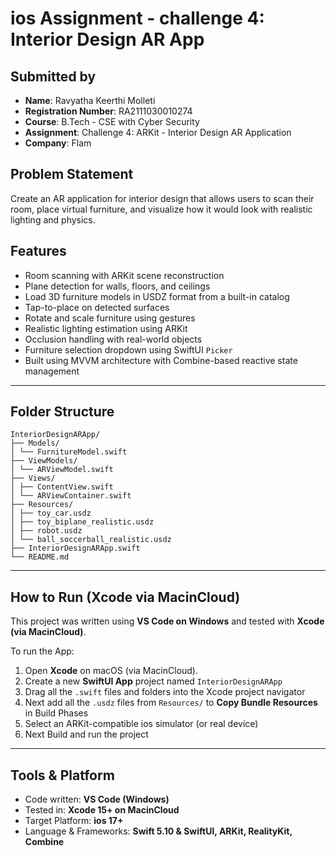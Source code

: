 # ios Assignment - challenge 4: Interior Design AR App

## Submitted by
- **Name**: Ravyatha Keerthi Molleti
- **Registration Number**: RA2111030010274
- **Course**: B.Tech - CSE with Cyber Security
- **Assignment**: Challenge 4: ARKit - Interior Design AR Application
- **Company**: Flam

## Problem Statement

Create an AR application for interior design that allows users to scan their room, place virtual
furniture, and visualize how it would look with realistic lighting and physics.

##  Features

-  Room scanning with ARKit scene reconstruction
-  Plane detection for walls, floors, and ceilings
-  Load 3D furniture models in USDZ format from a built-in catalog
-  Tap-to-place on detected surfaces
-  Rotate and scale furniture using gestures
-  Realistic lighting estimation using ARKit
-  Occlusion handling with real-world objects
-  Furniture selection dropdown using SwiftUI `Picker`
-  Built using MVVM architecture with Combine-based reactive state management

---

## Folder Structure

```
InteriorDesignARApp/
├── Models/
│ └── FurnitureModel.swift
├── ViewModels/
│ └── ARViewModel.swift
├── Views/
│ ├── ContentView.swift
│ └── ARViewContainer.swift
├── Resources/
│ ├── toy_car.usdz
│ ├── toy_biplane_realistic.usdz
│ ├── robot.usdz
│ └── ball_soccerball_realistic.usdz
├── InteriorDesignARApp.swift
└── README.md
```
---

##  How to Run (Xcode via MacinCloud)

This project was written using **VS Code on Windows** and tested with **Xcode (via MacinCloud)**.

To run the App:

1. Open **Xcode** on macOS (via MacinCloud).
3. Create a new **SwiftUI App** project named `InteriorDesignARApp`
4. Drag all the `.swift` files and folders into the Xcode project navigator
5. Next add all the `.usdz` files from `Resources/` to **Copy Bundle Resources** in Build Phases
6. Select an ARKit-compatible ios simulator (or real device)
7. Next Build and run the project

---

## Tools & Platform

- Code written: **VS Code (Windows)**
- Tested in: **Xcode 15+ on MacinCloud**
- Target Platform: **ios 17+**
- Language & Frameworks: **Swift 5.10 & SwiftUI, ARKit, RealityKit, Combine**